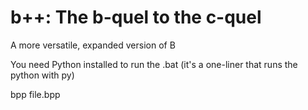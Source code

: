 # b++: The b-quel to the c-quel

<p>A more versatile, expanded version of B</p>

<p>You need Python installed to run the .bat (it's a one-liner that runs the python with py)</p>
<p>bpp file.bpp</p>
